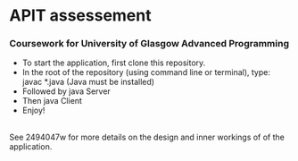 # APIT assessement
### Coursework for University of Glasgow Advanced Programming

- To start the application, first clone this repository. 
- In the root of the repository (using command line or terminal), type: javac *.java (Java must be installed)
- Followed by java Server
- Then java Client
- Enjoy!

<br>
See 2494047w for more details on the design and inner workings of of the application. 
